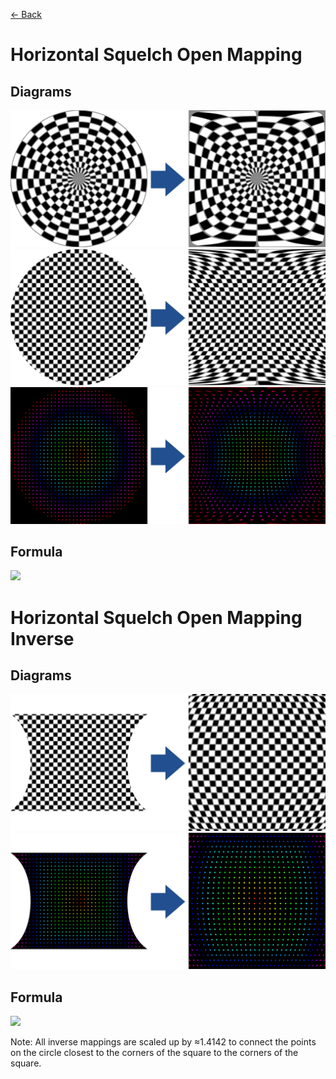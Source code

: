 [<- Back](https://raw.githubusercontent.com/Kuuuube/Circular_Area/blob/main/wiki/mappings_index.md)

# Horizontal Squelch Open Mapping

## Diagrams
![](https://raw.githubusercontent.com/Kuuuube/Circular_Area/main/wiki/images/mappings/square_horizontal_squelch_open_mapping_circle_grid_thick_checkerboard.png)
![](https://raw.githubusercontent.com/Kuuuube/Circular_Area/main/wiki/images/mappings/square_horizontal_squelch_open_mapping_square_grid_thick_checkerboard.png)
![](https://raw.githubusercontent.com/Kuuuube/Circular_Area/main/wiki/images/mappings/square_horizontal_squelch_open_mapping_dot_grid_circle_rgb_gradient_circle.png)

## Formula
![](https://raw.githubusercontent.com/Kuuuube/Circular_Area/main/wiki/images/formulas/horizontal_squelch_open_mapping_formula.png)




# Horizontal Squelch Open Mapping Inverse

## Diagrams
![](https://raw.githubusercontent.com/Kuuuube/Circular_Area/main/wiki/images/mappings/circle_horizontal_squelch_open_mapping_square_grid_circle_thick_checkerboard.png)
![](https://raw.githubusercontent.com/Kuuuube/Circular_Area/main/wiki/images/mappings/circle_horizontal_squelch_open_mapping_dot_grid_square_rgb_gradient.png)

## Formula
![](https://raw.githubusercontent.com/Kuuuube/Circular_Area/main/wiki/images/formulas/horizontal_squelch_open_mapping_inverse_formula.png)

Note: All inverse mappings are scaled up by ≈1.4142 to connect the points on the circle closest to the corners of the square to the corners of the square.